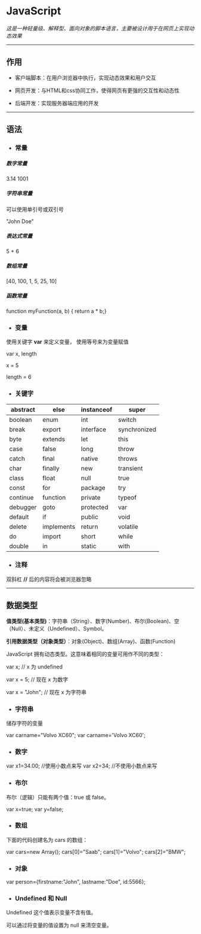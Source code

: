 # JavaScript

*这是一种轻量级、解释型、面向对象的脚本语言，主要被设计用于在网页上实现动态效果*

---



## 作用

- 客户端脚本：在用户浏览器中执行，实现动态效果和用户交互

- 网页开发：与HTML和css协同工作，使得网页有更强的交互性和动态性

- 后端开发：实现服务器端应用的开发

---



## 语法

- ### **常量**

##### 数字常量

3.14         1001

##### 字符串常量

可以使用单引号或双引号

"John Doe"

##### 表达式常量

5 + 6

##### 数组常量

[40, 100, 1, 5, 25, 10]

##### 函数常量

function myFunction(a, b) { return a * b;}



- ### **变量**

使用关键字 **var** 来定义变量， 使用等号来为变量赋值

var x, length

x = 5

length = 6



- ### **关键字**

| abstract | else       | instanceof | super        |
| -------- | ---------- | ---------- | ------------ |
| boolean  | enum       | int        | switch       |
| break    | export     | interface  | synchronized |
| byte     | extends    | let        | this         |
| case     | false      | long       | throw        |
| catch    | final      | native     | throws       |
| char     | finally    | new        | transient    |
| class    | float      | null       | true         |
| const    | for        | package    | try          |
| continue | function   | private    | typeof       |
| debugger | goto       | protected  | var          |
| default  | if         | public     | void         |
| delete   | implements | return     | volatile     |
| do       | import     | short      | while        |
| double   | in         | static     | with         |

- ### **注释**

双斜杠 **//** 后的内容将会被浏览器忽略



---



## 数据类型

**值类型(基本类型)**：字符串（String）、数字(Number)、布尔(Boolean)、空（Null）、未定义（Undefined）、Symbol。

**引用数据类型（对象类型）**：对象(Object)、数组(Array)、函数(Function)



JavaScript 拥有动态类型。这意味着相同的变量可用作不同的类型：

var x;        // x 为 undefined

var x = 5;      // 现在 x 为数字

var x = "John";   // 现在 x 为字符串



- ### 字符串

储存字符的变量

var carname="Volvo XC60";
var carname='Volvo XC60';



- ### 数字

var x1=34.00;   //使用小数点来写
var x2=34;     //不使用小数点来写



- ### 布尔

布尔（逻辑）只能有两个值：true 或 false。

var x=true;
var y=false;



- ### 数组

下面的代码创建名为 cars 的数组：

var cars=new Array();
cars[0]="Saab";
cars[1]="Volvo";
cars[2]="BMW";



- ### 对象

var person={firstname:"John", lastname:"Doe", id:5566};



- ### Undefined 和 Null

Undefined 这个值表示变量不含有值。

可以通过将变量的值设置为 null 来清空变量。
